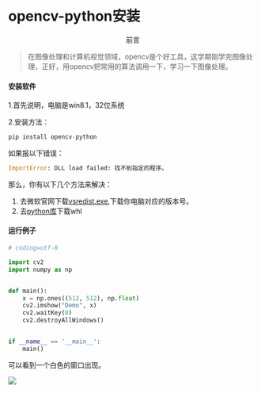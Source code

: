 # opencv-python安装


<center>前言</center>

> 在图像处理和计算机视觉领域，opencv是个好工具，这学期刚学完图像处理，正好，用opencv把常用的算法调用一下，学习一下图像处理。

<!--more-->

####  安装软件

1.首先说明，电脑是win8.1，32位系统

2.安装方法：

```python 
pip install opencv-python
```

如果报以下错误：

```python 
ImportError: DLL load failed: 找不到指定的程序。
```

那么，你有以下几个方法来解决：

1. 去微软官网下载[vsredist.exe](https://www.microsoft.com/en-us/download/details.aspx?id=48145),下载你电脑对应的版本号。
2. 去[python库](https://www.lfd.uci.edu/~gohlke/pythonlibs/)下载whl

#### 运行例子

```python 
# coding=utf-8

import cv2
import numpy as np


def main():
    x = np.ones((512, 512), np.float)
    cv2.imshow("Demo", x)
    cv2.waitKey(0)
    cv2.destroyAllWindows()


if __name__ == '__main__':
    main()
```

可以看到一个白色的窗口出现。

![](http://owzdb6ojd.bkt.clouddn.com/17-12-4/61206048.jpg)
